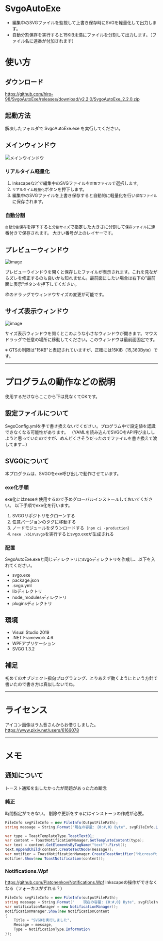 # SvgoAutoExe
* 編集中のSVGファイルを監視して上書き保存時にSVGを軽量化して出力します。
* 自動分割保存を実行すると15KiB未満にファイルを分割して出力します。（ファイル名に連番が付加されます）

# 使い方
## ダウンロード
https://github.com/hiro-98/SvgoAutoExe/releases/download/v2.2.0/SvgoAutoExe_2.2.0.zip

## 起動方法
解凍したフォルダで SvgoAutoExe.exe を実行してください。

## メインウィンドウ
![メインウインドウ](https://user-images.githubusercontent.com/36811209/112711419-990b5100-8f0b-11eb-956b-f411ed6313b0.png)

### リアルタイム軽量化
1. Inkscapeなどで編集中のSVGファイルを`対象ファイル`で選択します。
1. `リアルタイム軽量化`ボタンを押下します。
1. 編集中のSVGファイルを上書き保存すると自動的に軽量化を行い`保存ファイル`に保存されます。

### 自動分割
`自動分割保存`を押下すると`分割サイズ`で指定した大きさに分割して`保存ファイル`に連番付きで保存されます。
大きい番号が上のレイヤーです。

## プレビューウィンドウ
![image](https://user-images.githubusercontent.com/36811209/95041569-0800ad80-0712-11eb-93b9-d7f2665ed10f.png)

プレビューウインドウを開くと保存したファイルが表示されます。これを見ながらズレを修正するのも良いかも知れません。最前面にしたい場合は右下の"最前面に表示"ボタンを押下してください。

枠のドラッグでウィンドウサイズの変更が可能です。

## サイズ表示ウィンドウ
![image](https://user-images.githubusercontent.com/36811209/98240618-06decc80-1fad-11eb-8ed9-1dc75c93afe9.png)

サイズ表示ウィンドウを開くとこのような小さなウィンドウが開きます。マウスドラッグで任意の場所に移動してください。このウィンドウは最前面固定です。

※ GTSの制限は"15KB"と表記されていますが、正確には15KiB（15,360Byte）です。

----
# プログラムの動作などの説明
使用するだけならここから下は見なくてOKです。

## 設定ファイルについて
SvgoConfig.ymlを手で書き換えないでください。プログラム中で設定値を認識できなくなる可能性があります。
（YAMLを読み込んでSVGOをAPI呼び出ししようと思っていたのですが、めんどくさそうだったのでファイルを書き換えて渡してます…）

## SVGOについて
本プログラムは、SVGOをexe呼び出しで動作させています。

### exe化手順
exe化にはnexeを使用するので予めグローバルインストールしておいてください。
以下手順でexe化を行います。
1. SVGOリポジトリをクローンする
1. 任意バージョンのタグに移動する
1. ノードモジュールをダウンロードする（`npm ci -production`）
1. `nexe .\bin\svgo`を実行するとsvgo.exeが生成される

### 配置
SvgoAutoExe.exeと同じディレクトリにsvgoディレクトリを作成し、以下を入れてください。
* svgo.exe
* package.json
* .svgo.yml
* libディレクトリ
* node_modulesディレクトリ
* pluginsディレクトリ

## 環境
* Visual Studio 2019
* .NET Framework 4.6
* WPFアプリケーション
* SVGO 1.3.2


## 補足
初めてのオブジェクト指向プログラミング、とりあえず動くようにという方針で書いたので書き方は真似しないでね。

----
# ライセンス
アイコン画像はラム音さんからお借りしました。
https://www.pixiv.net/users/6166078


----
# メモ

## 通知について
トースト通知を出したかったが問題があったため断念

### 純正
時間指定ができない。
削除や更新をするにはインストーラの作成が必要。
```C#
FileInfo svgFileInfo = new FileInfo(OutputFilePath);
string message = String.Format("現在の容量: {0:#,0} Byte", svgFileInfo.Length);

var type = ToastTemplateType.ToastText01;
var content = ToastNotificationManager.GetTemplateContent(type);
var text = content.GetElementsByTagName("text").First();
text.AppendChild(content.CreateTextNode(message));
var notifier = ToastNotificationManager.CreateToastNotifier("Microsoft.Windows.Computer");
notifier.Show(new ToastNotification(content));
```

### Notifications.Wpf
https://github.com/Platonenkov/Notifications.Wpf
Inkscapeの操作ができなくなる（フォーカスがずれる？）
```C#
FileInfo svgFileInfo = new FileInfo(outputFilePath);
string message = String.Format("    現在の容量: {0:#,0} Byte", svgFileInfo.Length);
var notificationManager = new NotificationManager();
notificationManager.Show(new NotificationContent
{
    Title = "SVGOを実行しました",
    Message = message,
    Type = NotificationType.Information
});
```
